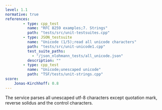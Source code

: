 ```yaml
---
level: 1.1
normative: true
references:
        - type: cpp_test
          name: "RFC 8259 examples;7. Strings"
          path: "tests/src/unit-testsuites.cpp"
        - type: JSON_testsuite
          name: "Unicode (1/5);read all unicode characters"
          path: "tests/src/unit-unicode1.cpp"
          test_suite_paths:
            - "/json_nlohmann_tests/all_unicode.json"
          description: ""
        - type: cpp_test
          name: "Unicode;unescaped unicode"
          path: "TSF/tests/unit-strings.cpp"
score:
    Jonas-Kirchhoff: 0.8
---
```


The service parses all unescaped utf-8 characters except quotation mark, reverse solidus and the control characters.